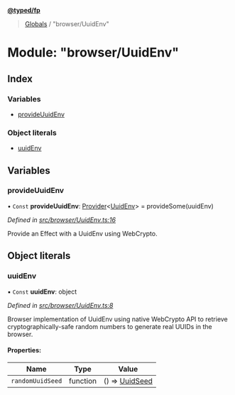**[@typed/fp](../README.md)**

> [Globals](../globals.md) / "browser/UuidEnv"

# Module: "browser/UuidEnv"

## Index

### Variables

* [provideUuidEnv](_browser_uuidenv_.md#provideuuidenv)

### Object literals

* [uuidEnv](_browser_uuidenv_.md#uuidenv)

## Variables

### provideUuidEnv

• `Const` **provideUuidEnv**: [Provider](_effect_provide_.md#provider)\<[UuidEnv](../interfaces/_uuid_common_.uuidenv.md)> = provideSome(uuidEnv)

*Defined in [src/browser/UuidEnv.ts:16](https://github.com/TylorS/typed-fp/blob/ac98ca1/src/browser/UuidEnv.ts#L16)*

Provide an Effect with a UuidEnv using WebCrypto.

## Object literals

### uuidEnv

▪ `Const` **uuidEnv**: object

*Defined in [src/browser/UuidEnv.ts:8](https://github.com/TylorS/typed-fp/blob/ac98ca1/src/browser/UuidEnv.ts#L8)*

Browser implementation of UuidEnv using native WebCrypto API to retrieve cryptographically-safe
random numbers to generate real UUIDs in the browser.

#### Properties:

Name | Type | Value |
------ | ------ | ------ |
`randomUuidSeed` | function | () => [UuidSeed](_uuid_common_.md#uuidseed) |
